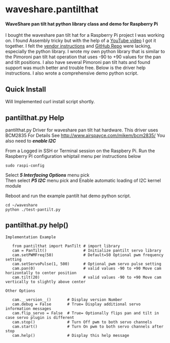# waveshare.pantilthat
#### WaveShare pan tilt hat python library class and demo for Raspberry Pi

I bought the waveshare pan tilt hat for a Raspberry Pi project I was working on.
I found Assembly tricky but with the help of a [YouTube video](https://www.youtube.com/watch?v=4A7tJ0QH4L4) I got it together.
I felt the [vendor instructions]( https://www.waveshare.com/pan-tilt-hat.htm) and 
[GitHub Repo](https://github.com/waveshare/Pan-Tilt-HAT) were lacking, especially the python library.
I wrote my own python library that is similar to the Pimoroni pan tilt hat operation that uses -90 to +90 values for the pan and tilt
positions. I also have several Pimoroni pan tilt hats and found support was much better and trouble free. 
Below is the driver help instructions. I also wrote a comprehensive demo python script.

## Quick Install

Will Implemented curl install script shortly.
  
 
## pantilthat.py Help
 
pantilthat.py Driver for waveshare pan tilt hat hardware.
This driver uses BCM2835 For Details See http://www.airspayce.com/mikem/bcm2835/
You also need to ***enable I2C***

From a Logged in SSH or Terminal session on the Raspbery Pi. Run the
Raspberry PI configuration whiptail menu per instructions below

    sudo raspi-config
    
Select ***5 Interfacing Options*** menu pick         
Then select ***P5 I2C*** menu pick and Enable automatic loading of I2C kernel module
 
Reboot and run the example pantilt hat demo python script.

    cd ~/waveshare
    python ./test-pantilt.py

## pantilthat.py help() 
```
Implementation Example

   from pantilthat import PanTilt # import library
   cam = PanTilt()                # Initialize pantilt servo library
   cam.setPWMFreq(50)             # Default=50 Optional pwm frequency setting
   cam.setServoPulse(1, 500)      # Optional pwm servo pulse setting
   cam.pan(0)                     # valid values -90 to +90 Move cam horizontally to center position
   cam.tilt(20)                   # valid values -90 to +90 Move cam vertically to slightly above center

Other Options

   cam.__version__()       # Display version Number
   cam.debug = False       # True= Display additional servo information messages
   cam.flip_servo = False  # True= Optionally flips pan and tilt in case servo plugin is different
   cam.stop()              # Turn Off pwm to both servo channels
   cam.start()             # Turn On pwm to both servo channels after stop
   cam.help()              # Display this help message

```
